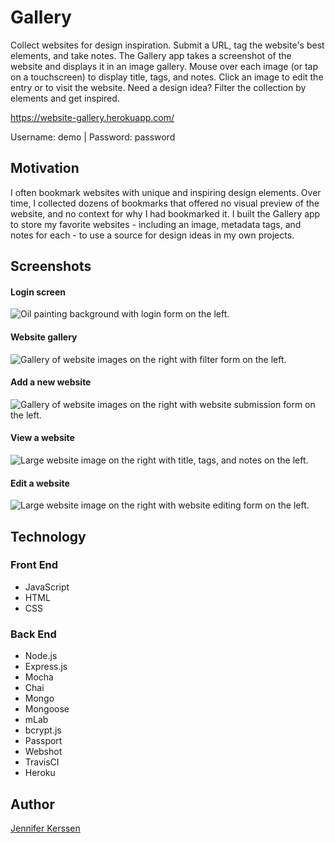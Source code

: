 # Gallery

Collect websites for design inspiration. Submit a URL, tag the website's best elements, and take notes. The Gallery app takes a screenshot of the website and displays it in an image gallery. Mouse over each image (or tap on a touchscreen) to display title, tags, and notes. Click an image to edit the entry or to visit the website. Need a design idea? Filter the collection by elements and get inspired.

https://website-gallery.herokuapp.com/

Username: demo | Password: password

## Motivation

I often bookmark websites with unique and inspiring design elements. Over time, I collected dozens of bookmarks that offered no visual preview of the website, and no context for why I had bookmarked it. I built the Gallery app to store my favorite websites - including an image, metadata tags, and notes for each - to use a source for design ideas in my own projects.

## Screenshots

#### Login screen
![Oil painting background with login form on the left.](https://i.imgur.com/ytTg9ZB.jpg)

#### Website gallery
![Gallery of website images on the right with filter form on the left.](https://i.imgur.com/sct6tEh.jpg)

#### Add a new website
![Gallery of website images on the right with website submission form on the left.](https://i.imgur.com/jXVUGE7.png)

#### View a website
![Large website image on the right with title, tags, and notes on the left.](https://i.imgur.com/w0t1czo.png)

#### Edit a website
![Large website image on the right with website editing form on the left.](https://i.imgur.com/28fvdoX.png)

## Technology

### Front End
* JavaScript
* HTML
* CSS

### Back End
* Node.js
* Express.js
* Mocha
* Chai
* Mongo
* Mongoose
* mLab
* bcrypt.js
* Passport
* Webshot
* TravisCI
* Heroku


## Author

[Jennifer Kerssen](https://github.com/jennifer)